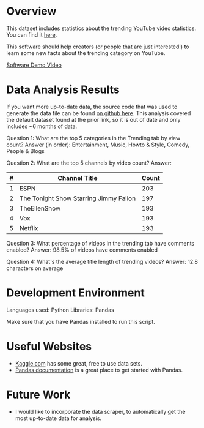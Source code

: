 # Overview


This dataset includes statistics about the trending YouTube video statistics. You can find it [here](https://www.kaggle.com/datasets/datasnaek/youtube-new).

This software should help creators (or people that are just interested!) to learn some new facts about the trending category on YouTube.


[Software Demo Video](https://youtu.be/23dAjZHkDbc)

# Data Analysis Results

If you want more up-to-date data, the source code that was used to generate the data file can be found [on github here](https://github.com/mitchelljy/Trending-YouTube-Scraper).
This analysis covered the default dataset found at the prior link, so it is out of date and only includes ~6 months of data.

Question 1: What are the top 5 categories in the Trending tab by view count?
Answer (in order): Entertainment, Music, Howto & Style, Comedy, People & Blogs

Question 2: What are the top 5 channels by video count?
Answer:

| #  | Channel Title                          | Count |
|----|----------------------------------------|-------|
| 1  | ESPN                                   | 203   |
| 2  | The Tonight Show Starring Jimmy Fallon | 197   |
| 3  | TheEllenShow                           | 193   |
| 4  | Vox                                    | 193   |
| 5  | Netflix                                | 193   |

Question 3: What percentage of videos in the trending tab have comments enabled?
Answer: 98.5% of videos have comments enabled

Question 4: What's the average title length of trending videos?
Answer: 12.8 characters on average

# Development Environment

Languages used: Python
Libraries: Pandas

Make sure that you have Pandas installed to run this script.

# Useful Websites

* [Kaggle.com](https://www.kaggle.com/) has some great, free to use data sets.
* [Pandas documentation](https://pandas.pydata.org/docs/index.html) is a great place to get started with Pandas.

# Future Work

* I would like to incorporate the data scraper, to automatically get the most up-to-date data for analysis.
